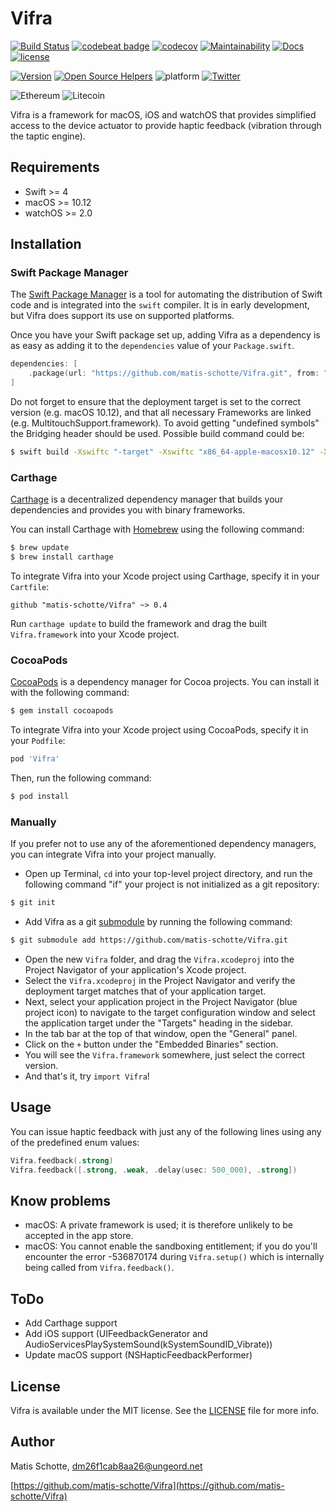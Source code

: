 # Vifra

[![Build Status](https://travis-ci.org/matis-schotte/Vifra.svg?branch=develop)](https://travis-ci.org/matis-schotte/Vifra)
[![codebeat badge](https://codebeat.co/badges/d4b387f7-639d-4c96-b6d3-13538bb8151c)](https://codebeat.co/projects/github-com-matis-schotte-vifra-develop)
[![codecov](https://codecov.io/gh/matis-schotte/Vifra/branch/develop/graph/badge.svg)](https://codecov.io/gh/matis-schotte/Vifra)
[![Maintainability](https://api.codeclimate.com/v1/badges/ef99565e7d56efc70b4b/maintainability)](https://codeclimate.com/github/matis-schotte/Vifra/maintainability)
[![Docs](https://matis-schotte.github.io/Vifra/badge.svg)](https://matis-schotte.github.io/Vifra/)
[![license](https://img.shields.io/github/license/matis-schotte/Vifra.svg)](./LICENSE)

[![Version](https://img.shields.io/cocoapods/v/Vifra.svg)](http://cocoapods.org/pods/Vifra)
[![Open Source Helpers](https://www.codetriage.com/matis-schotte/vifra/badges/users.svg)](https://www.codetriage.com/matis-schotte/vifra)
![platform](https://img.shields.io/badge/platform-macOS%20%7C%20iOS%20%7C%20watchOS-lightgrey.svg)
[![Twitter](https://img.shields.io/badge/twitter-@matis_schotte-blue.svg)](http://twitter.com/matis_schotte)

![Ethereum](https://img.shields.io/badge/ethereum-0x25C93954ad65f1Bb5A1fd70Ec33f3b9fe72e5e58-yellowgreen.svg)
![Litecoin](https://img.shields.io/badge/litecoin-MPech47X9GjaatuV4sQsEzoMwGMxKzdXaH-lightgrey.svg)

Vifra is a framework for macOS, iOS and watchOS that provides simplified access to the device actuator to provide haptic feedback (vibration through the taptic engine).

## Requirements
- Swift >= 4
- macOS >= 10.12
- watchOS >= 2.0

## Installation
### Swift Package Manager

The [Swift Package Manager](https://swift.org/package-manager/) is a tool for automating the distribution of Swift code and is integrated into the `swift` compiler. It is in early development, but Vifra does support its use on supported platforms.

Once you have your Swift package set up, adding Vifra as a dependency is as easy as adding it to the `dependencies` value of your `Package.swift`.

```swift
dependencies: [
    .package(url: "https://github.com/matis-schotte/Vifra.git", from: "0.4.0")
]
```

Do not forget to ensure that the deployment target is set to the correct version (e.g. macOS 10.12), and that all necessary Frameworks are linked (e.g. MultitouchSupport.framework). To avoid getting "undefined symbols" the Bridging header should be used. Possible build command could be:

```bash
$ swift build -Xswiftc "-target" -Xswiftc "x86_64-apple-macosx10.12" -Xswiftc "-import-objc-header" -Xswiftc ".build/checkouts/Vifra.git-6919244937016367571/Vifra/Vifra-Bridging-Header.h" -Xlinker -F/System/Library/PrivateFrameworks -Xlinker -lMultitouchSupport && swift run
```

### Carthage

[Carthage](https://github.com/Carthage/Carthage) is a decentralized dependency manager that builds your dependencies and provides you with binary frameworks.

You can install Carthage with [Homebrew](http://brew.sh/) using the following command:

```bash
$ brew update
$ brew install carthage
```

To integrate Vifra into your Xcode project using Carthage, specify it in your `Cartfile`:

```ogdl
github "matis-schotte/Vifra" ~> 0.4
```

Run `carthage update` to build the framework and drag the built `Vifra.framework` into your Xcode project.

### CocoaPods

[CocoaPods](http://cocoapods.org) is a dependency manager for Cocoa projects. You can install it with the following command:

```bash
$ gem install cocoapods
```

To integrate Vifra into your Xcode project using CocoaPods, specify it in your `Podfile`:

```ruby
pod 'Vifra'
```

Then, run the following command:

```bash
$ pod install
```

### Manually

If you prefer not to use any of the aforementioned dependency managers, you can integrate Vifra into your project manually.

- Open up Terminal, `cd` into your top-level project directory, and run the following command "if" your project is not initialized as a git repository:

```bash
$ git init
```

- Add Vifra as a git [submodule](http://git-scm.com/docs/git-submodule) by running the following command:

```bash
$ git submodule add https://github.com/matis-schotte/Vifra.git
```

- Open the new `Vifra` folder, and drag the `Vifra.xcodeproj` into the Project Navigator of your application's Xcode project.
- Select the `Vifra.xcodeproj` in the Project Navigator and verify the deployment target matches that of your application target.
- Next, select your application project in the Project Navigator (blue project icon) to navigate to the target configuration window and select the application target under the "Targets" heading in the sidebar.
- In the tab bar at the top of that window, open the "General" panel.
- Click on the `+` button under the "Embedded Binaries" section.
- You will see the `Vifra.framework` somewhere, just select the correct version.
- And that's it, try `import Vifra`!

## Usage
You can issue haptic feedback with just any of the following lines using any of the predefined enum values:
```swift
Vifra.feedback(.strong)
Vifra.feedback([.strong, .weak, .delay(usec: 500_000), .strong])
```

[//]: # (Example: See the example project snside the `examples/` folder.)

## Know problems
- macOS: A private framework is used; it is therefore unlikely to be accepted in the app store.
- macOS: You cannot enable the sandboxing entitlement; if you do you'll encounter the error -536870174 during `Vifra.setup()` which is internally being called from `Vifra.feedback()`.

## ToDo
- Add Carthage support
- Add iOS support (UIFeedbackGenerator and AudioServicesPlaySystemSound(kSystemSoundID_Vibrate))
- Update macOS support (NSHapticFeedbackPerformer)

[//]: # (Donations: ETH, LTC welcome.)

## License
Vifra is available under the MIT license. See the [LICENSE](https://github.com/matis-schotte/Vifra/blob/develop/LICENSE) file for more info.

## Author
Matis Schotte, [dm26f1cab8aa26@ungeord.net](mailto:dm26f1cab8aa26@ungeord.net)

[https://github.com/matis-schotte/Vifra](https://github.com/matis-schotte/Vifra)
